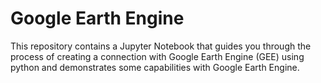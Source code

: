 # Google Earth Engine

This repository contains a Jupyter Notebook that guides you through the process of creating a connection with Google Earth Engine (GEE) using python and demonstrates some capabilities with Google Earth Engine.

